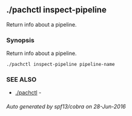 ## ./pachctl inspect-pipeline

Return info about a pipeline.

### Synopsis


Return info about a pipeline.

```
./pachctl inspect-pipeline pipeline-name
```

### SEE ALSO
* [./pachctl](./pachctl.md)	 - 

###### Auto generated by spf13/cobra on 28-Jun-2016
